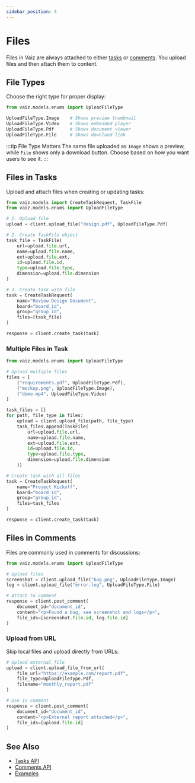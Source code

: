 ```yaml
---
sidebar_position: 4
---
```


# Files

Files in Vaiz are always attached to either [tasks](./tasks) or [comments](./comments). You upload files and then attach them to content.

## File Types

Choose the right type for proper display:

```python
from vaiz.models.enums import UploadFileType

UploadFileType.Image    # Shows preview thumbnail
UploadFileType.Video    # Shows embedded player
UploadFileType.Pdf      # Shows document viewer
UploadFileType.File     # Shows download link
```

:::tip File Type Matters
The same file uploaded as `Image` shows a preview, while `File` shows only a download button. Choose based on how you want users to see it.
:::

## Files in Tasks

Upload and attach files when creating or updating tasks:

```python
from vaiz.models import CreateTaskRequest, TaskFile
from vaiz.models.enums import UploadFileType

# 1. Upload file
upload = client.upload_file("design.pdf", UploadFileType.Pdf)

# 2. Create TaskFile object
task_file = TaskFile(
    url=upload.file.url,
    name=upload.file.name,
    ext=upload.file.ext,
    id=upload.file.id,
    type=upload.file.type,
    dimension=upload.file.dimension
)

# 3. Create task with file
task = CreateTaskRequest(
    name="Review Design Document",
    board="board_id",
    group="group_id",
    files=[task_file]
)

response = client.create_task(task)
```

### Multiple Files in Task

```python
from vaiz.models.enums import UploadFileType

# Upload multiple files
files = [
    ("requirements.pdf", UploadFileType.Pdf),
    ("mockup.png", UploadFileType.Image),
    ("demo.mp4", UploadFileType.Video)
]

task_files = []
for path, file_type in files:
    upload = client.upload_file(path, file_type)
    task_files.append(TaskFile(
        url=upload.file.url,
        name=upload.file.name,
        ext=upload.file.ext,
        id=upload.file.id,
        type=upload.file.type,
        dimension=upload.file.dimension
    ))

# Create task with all files
task = CreateTaskRequest(
    name="Project Kickoff",
    board="board_id",
    group="group_id",
    files=task_files
)

response = client.create_task(task)
```

## Files in Comments

Files are commonly used in comments for discussions:

```python
from vaiz.models.enums import UploadFileType

# Upload files
screenshot = client.upload_file("bug.png", UploadFileType.Image)
log = client.upload_file("error.log", UploadFileType.File)

# Attach to comment
response = client.post_comment(
    document_id="document_id",
    content="<p>Found a bug, see screenshot and logs</p>",
    file_ids=[screenshot.file.id, log.file.id]
)
```

### Upload from URL

Skip local files and upload directly from URLs:

```python
# Upload external file
upload = client.upload_file_from_url(
    file_url="https://example.com/report.pdf",
    file_type=UploadFileType.Pdf,
    filename="monthly_report.pdf"
)

# Use in comment
response = client.post_comment(
    document_id="document_id",
    content="<p>External report attached</p>",
    file_ids=[upload.file.id]
)
```

## See Also

- [Tasks API](./tasks)
- [Comments API](./comments)
- [Examples](../examples)

